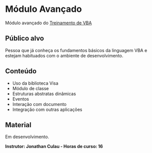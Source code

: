 # Módulo Avançado
Módulo avançado do [Treinamento de VBA](https://labelo-vsw.github.io/Treinamento-VBA/)
## Público alvo
Pessoa que já conheça os fundamentos básicos da linguagem VBA e estejam habituados com o ambiente de desenvolvimento. 

## Conteúdo
- Uso da biblioteca Visa
- Módulo de classe
- Estruturas abstratas dinâmicas
- Eventos
- Interação com documento
- Integração com outras aplicações

## Material
Em desenvolvimento.

<b>Instrutor: Jonathan Culau - Horas de curso: 16</b>

